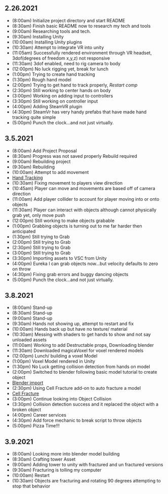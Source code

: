 ## 2.26.2021
* (8:00am)  Initialize project directory and start README
* (8:30am)  Finish basic README now to research my tech and tools
* (9:00am)  Researching tools and tech.
* (9:30am)  Installing Unity 
* (10:00am) Installing Unity plugins 
* (10:30am) Attempt to integrate VR into unity 
* (11:05am) Successfully rendered environment through VR headset, 3dof(degrees of freedom x,y,z) not responsive
* (11:30am) 3dof enabled, need to rig camera to body
* (12:00pm) No luck rigging yet, break for lunch
* (1:00pm)  Trying to create hand tracking
* (1:30pm)  Rough hand model
* (2:00pm)  Trying to get hand to track properly, *Restart comp*
* (2:30pm)  Still working to center hands on body
* (3:00pm)  Working on adding input to controllers
* (3:30pm)  Still working on controller input
* (4:00pm)  Adding SteamVR plugin
* (4:30pm)  SteamVr has very handy prefabs that have made hand tracking quite simple
* (5:00pm)  Punch the clock...and not just virtually.

## 3.5.2021
* (8:00am)  Add Project Proposal
* (8:30am)  Progress was not saved properly Rebuild required
* (9:00am)  Rebuilding project
* (9:30am)  Rebuilding 
* (10:00am) Attempt to add movement
* [Hand Tracking](https://valvesoftware.github.io/steamvr_unity_plugin/articles/Skeleton-Input.html)
* (10:30am) Fixing movement to players view direction
* (10:45am) Player can move and movements are based off of camera direction
* (11:00am) Add player collider to account for player moving into or onto objects 
* (11:30am) Player can interact with objects although cannot physically grab yet, only move push
* (12:00pm) Still working to make objects grabable  
* (1:00pm)  Grabbing objects is turning out to me far harder then anticipated
* (1:30pm)  Still trying to Grab
* (2:00pm)  Still trying to Grab
* (2:30pm)  Still trying to Grab
* (3:00pm)  Still trying to Grab
* (3:30pm)  Importing assets to VSC from Unity
* (4:00pm)  Eureka I can grab objects now...but velocity defaults to zero on throw
* (4:30pm)  Fixing grab errors and buggy dancing objects
* (5:00pm)  Punch the clock...and not just virtually.

## 3.8.2021
* (8:00am)  Stand-up
* (8:30am)  Stand-up
* (9:00am)  Stand-up
* (9:30am)  Hands not showing up, attempt to restart and fix
* (10:00am) Hands back up but have no texture/ material
* (10:30am) Messing with shaders to get hands to show and not say unloaded assets
* (11:00am) Working to add Destructable props, Downloading blender
* (11:30am) Downloaded magicaVoxel for voxel rendered models
* (12:00pm) Lunch/ building a voxel Model
* (1:00pm)  Voxel Model rendered in Unity
* (1:30pm)  No Luck getting collision detection from hands on model
* (2:00pm)  Switched to blender following basic model tutorial to create object
* [Blender import](https://gamedevacademy.org/how-to-import-blender-models-into-unity-your-one-stop-guide/)
* (2:30pm)  Using Cell Fracture add-on to auto fracture a model
* [Cell Fracture](https://docs.blender.org/manual/en/latest/addons/object/cell_fracture.html)
* (3:00pm)  Continue looking into Object Collision
* (3:30pm)  Collision detection success and it replaced the object with a broken object
* (4:00pm)  Career services
* (4:30pm)  Add force mechanic to break script to throw objects
* (5:00pm)  Pizza Time!!!

## 3.9.2021
* (8:00am)  Looking more into blender model building
* (8:30am)  Crafting tower Asset
* (9:00am)  Adding tower to unity with fractured and un fractured versions
* (9:30am)  Fracturing is tolling my computer
* (10:00am) Restart
* (10:30am) Objects are fracturing and  rotating 90 degrees attempting to stop that behavior
